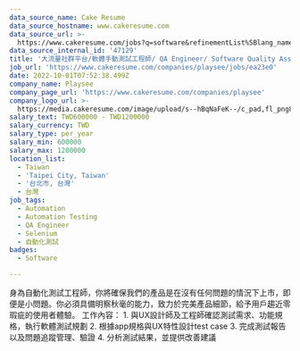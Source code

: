 ```yaml
---
data_source_name: Cake Resume
data_source_hostname: www.cakeresume.com
data_source_url: >-
  https://www.cakeresume.com/jobs?q=software&refinementList%5Blang_name%5D%5B0%5D=English&refinementList%5Bsalary_type%5D=per_year&range%5Bsalary_range%5D%5Bmin%5D=1000000&page=2
data_source_internal_id: '47129'
title: '大流量社群平台/軟體手動測試工程師/ QA Engineer/ Software Quality Assurance Engineer '
job_url: 'https://www.cakeresume.com/companies/playsee/jobs/ea23e0'
date: 2022-10-01T07:52:38.499Z
company_name: Playsee
company_page_url: 'https://www.cakeresume.com/companies/playsee'
company_logo_url: >-
  https://media.cakeresume.com/image/upload/s--hBqNaFeK--/c_pad,fl_png8,h_200,w_200/v1662550102/zu1cnzpjs3xxtuknddzi.png
salary_text: TWD600000 - TWD1200000
salary_currency: TWD
salary_type: per_year
salary_min: 600000
salary_max: 1200000
location_list:
  - Taiwan
  - 'Taipei City, Taiwan'
  - '台北市, 台灣'
  - 台灣
job_tags:
  - Automation
  - Automation Testing
  - QA Engineer
  - Selenium
  - 自動化測試
badges:
  - Software

---
```


身為自動化測試工程師，你將確保我們的產品是在沒有任何問題的情況下上市，即便是小問題。你必須具備明察秋毫的能力，致力於完美產品細節，給予用戶趨近零瑕疵的使用者體驗。 工作內容： 1. 與UX設計師及工程師確認測試需求、功能規格，執行軟體測試規劃 2. 根據app規格與UX特性設計test case 3. 完成測試報告以及問題追蹤管理、驗證 4. 分析測試結果，並提供改善建議